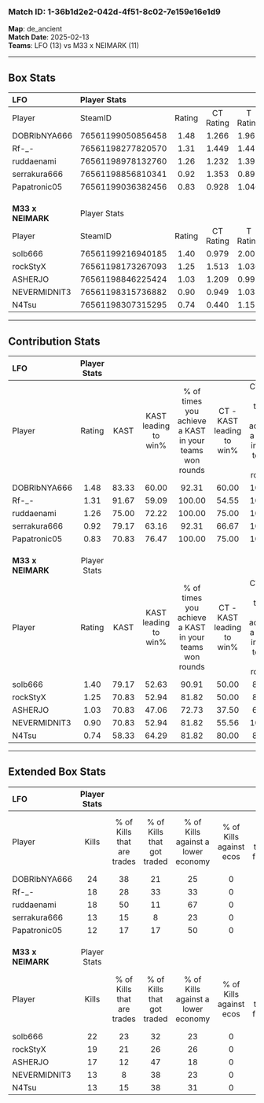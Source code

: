 ### Match ID: 1-36b1d2e2-042d-4f51-8c02-7e159e16e1d9  
**Map**: de_ancient  
**Match Date**: 2025-02-13  
**Teams**: LFO (13) vs M33 x NEIMARK (11)  

---  

## Box Stats  

| **LFO**           | Player Stats      |        |           |          |       |       |       |         |        |      |     |
| :- | :- | :-: | :-: | :-: | :-: | :-: | :-: | :-: | :-: | :-: | :-: |
| Player            | SteamID           | Rating | CT Rating | T Rating | KAST  |  ADR  | Kills | Assists | Deaths | K/D  | HS% |
| DOBRIbNYA666      | 76561199050856458 |  1.48  |   1.266   |  1.962   | 83.33 | 100.4 |  24   |    6    |   18   | 1.33 | 62  |
| Rf-_-             | 76561198277820570 |  1.31  |   1.449   |  1.447   | 91.67 | 87.0  |  18   |    8    |   17   | 1.06 | 77  |
| ruddaenami        | 76561198978132760 |  1.26  |   1.232   |  1.391   | 75.00 | 89.0  |  18   |    6    |   14   | 1.29 | 33  |
| serrakura666      | 76561198856810341 |  0.92  |   1.353   |  0.897   | 79.17 | 57.0  |  13   |    2    |   17   | 0.76 | 38  |
| Papatronic05      | 76561199036382456 |  0.83  |   0.928   |  1.046   | 70.83 | 62.4  |  12   |    4    |   18   | 0.67 | 66  |
|                   |                   |        |           |          |       |       |       |         |        |      |     |
|                   |                   |        |           |          |       |       |       |         |        |      |     |
|                   |                   |        |           |          |       |       |       |         |        |      |     |
| **M33 x NEIMARK** | Player Stats      |        |           |          |       |       |       |         |        |      |     |
| Player            | SteamID           | Rating | CT Rating | T Rating | KAST  |  ADR  | Kills | Assists | Deaths | K/D  | HS% |
| solb666           | 76561199216940185 |  1.40  |   0.979   |  2.007   | 79.17 | 94.5  |  22   |    6    |   16   | 1.38 | 59  |
| rockStyX          | 76561198173267093 |  1.25  |   1.513   |  1.036   | 70.83 | 88.6  |  19   |    4    |   14   | 1.36 | 63  |
| ASHERJO           | 76561198846225424 |  1.03  |   1.209   |  0.992   | 70.83 | 78.4  |  17   |    3    |   19   | 0.89 | 52  |
| NEVERMIDNIT3      | 76561198315736882 |  0.90  |   0.949   |  1.033   | 70.83 | 70.3  |  13   |    7    |   18   | 0.72 | 61  |
| N4Tsu             | 76561198307315295 |  0.74  |   0.440   |  1.155   | 58.33 | 53.2  |  13   |    3    |   18   | 0.72 | 38  |
---  

## Contribution Stats  

| **LFO**           | Player Stats |       |                      |                                                        |                           |                                                             |                          |                                                            |
| :- | :-: | :-: | :-: | :-: | :-: | :-: | :-: | :-: |
| Player            |    Rating    | KAST  | KAST leading to win% | % of times you achieve a KAST in your teams won rounds | CT - KAST leading to win% | CT - % of times you achieve a KAST in your teams won rounds | T - KAST leading to win% | T - % of times you achieve a KAST in your teams won rounds |
| DOBRIbNYA666      |     1.48     | 83.33 |        60.00         |                         92.31                          |           60.00           |                           100.00                            |          60.00           |                           85.71                            |
| Rf-_-             |     1.31     | 91.67 |        59.09         |                         100.00                         |           54.55           |                           100.00                            |          63.64           |                           100.00                           |
| ruddaenami        |     1.26     | 75.00 |        72.22         |                         100.00                         |           75.00           |                           100.00                            |          70.00           |                           100.00                           |
| serrakura666      |     0.92     | 79.17 |        63.16         |                         92.31                          |           66.67           |                           100.00                            |          60.00           |                           85.71                            |
| Papatronic05      |     0.83     | 70.83 |        76.47         |                         100.00                         |           75.00           |                           100.00                            |          77.78           |                           100.00                           |
|                   |              |       |                      |                                                        |                           |                                                             |                          |                                                            |
|                   |              |       |                      |                                                        |                           |                                                             |                          |                                                            |
|                   |              |       |                      |                                                        |                           |                                                             |                          |                                                            |
| **M33 x NEIMARK** | Player Stats |       |                      |                                                        |                           |                                                             |                          |                                                            |
| Player            |    Rating    | KAST  | KAST leading to win% | % of times you achieve a KAST in your teams won rounds | CT - KAST leading to win% | CT - % of times you achieve a KAST in your teams won rounds | T - KAST leading to win% | T - % of times you achieve a KAST in your teams won rounds |
| solb666           |     1.40     | 79.17 |        52.63         |                         90.91                          |           50.00           |                            80.00                            |          54.55           |                           100.00                           |
| rockStyX          |     1.25     | 70.83 |        52.94         |                         81.82                          |           50.00           |                            80.00                            |          55.56           |                           83.33                            |
| ASHERJO           |     1.03     | 70.83 |        47.06         |                         72.73                          |           37.50           |                            60.00                            |          55.56           |                           83.33                            |
| NEVERMIDNIT3      |     0.90     | 70.83 |        52.94         |                         81.82                          |           55.56           |                           100.00                            |          50.00           |                           66.67                            |
| N4Tsu             |     0.74     | 58.33 |        64.29         |                         81.82                          |           80.00           |                            80.00                            |          55.56           |                           83.33                            |
---  

## Extended Box Stats  

| **LFO**           | Player Stats |                            |                            |                                    |                         |                              |                                 |        |                             |                                     |                          |                               |                            |
| :- | :-: | :-: | :-: | :-: | :-: | :-: | :-: | :-: | :-: | :-: | :-: | :-: | :-: |
| Player            |    Kills     | % of Kills that are trades | % of Kills that got traded | % of Kills against a lower economy | % of Kills against ecos | % of Kills that are flawless | % of Kills that are close duels | Deaths | % of Deaths that get traded | % of Deaths against a lower economy | % of Deaths against ecos | % of Deaths that are flawless | % of Deaths that are close |
| DOBRIbNYA666      |      24      |             38             |             21             |                 25                 |            0            |              58              |                0                |   18   |             33              |                 28                  |            0             |              61               |             0              |
| Rf-_-             |      18      |             28             |             33             |                 33                 |            0            |              67              |                6                |   17   |             35              |                 29                  |            0             |              59               |             12             |
| ruddaenami        |      18      |             50             |             11             |                 67                 |            0            |              44              |               11                |   14   |             14              |                 21                  |            0             |              29               |             14             |
| serrakura666      |      13      |             15             |             8              |                 23                 |            0            |              77              |                0                |   17   |             53              |                 35                  |            0             |              82               |             6              |
| Papatronic05      |      12      |             17             |             17             |                 50                 |            0            |              67              |                8                |   18   |             39              |                 28                  |            0             |              72               |             0              |
|                   |              |                            |                            |                                    |                         |                              |                                 |        |                             |                                     |                          |                               |                            |
|                   |              |                            |                            |                                    |                         |                              |                                 |        |                             |                                     |                          |                               |                            |
|                   |              |                            |                            |                                    |                         |                              |                                 |        |                             |                                     |                          |                               |                            |
| **M33 x NEIMARK** | Player Stats |                            |                            |                                    |                         |                              |                                 |        |                             |                                     |                          |                               |                            |
| Player            |    Kills     | % of Kills that are trades | % of Kills that got traded | % of Kills against a lower economy | % of Kills against ecos | % of Kills that are flawless | % of Kills that are close duels | Deaths | % of Deaths that get traded | % of Deaths against a lower economy | % of Deaths against ecos | % of Deaths that are flawless | % of Deaths that are close |
| solb666           |      22      |             23             |             32             |                 23                 |            0            |              64              |                5                |   16   |             25              |                 13                  |            0             |              63               |             6              |
| rockStyX          |      19      |             21             |             26             |                 26                 |            0            |              68              |                0                |   14   |              7              |                  0                  |            0             |              57               |             14             |
| ASHERJO           |      17      |             12             |             47             |                 18                 |            0            |              53              |                6                |   19   |             16              |                 11                  |            0             |              74               |             0              |
| NEVERMIDNIT3      |      13      |             8              |             38             |                 23                 |            0            |              77              |               15                |   18   |             28              |                 17                  |            0             |              50               |             0              |
| N4Tsu             |      13      |             15             |             38             |                 31                 |            0            |              46              |                8                |   18   |             17              |                 11                  |            0             |              72               |             6              |
